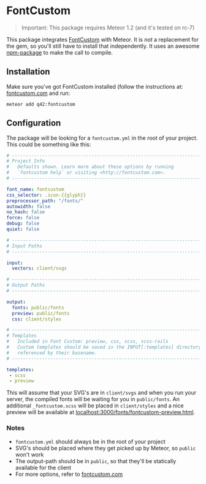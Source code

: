# FontCustom

> Important: This package requires Meteor 1.2 (and it's tested on rc-7)

This package integrates [FontCustom](http://fontcustom.com) with Meteor. It is *not* a replacement for the gem, so you'll still have to install that independently. It uses an awesome [npm-package](https://www.npmjs.com/package/fontcustom) to make the call to compile.

## Installation
Make sure you've got FontCustom installed (follow the instructions at: [fontcustom.com](http://fontcustom.com) and run:

```meteor add q42:fontcustom```

## Configuration
The package will be looking for a `fontcustom.yml` in the root of your project. This could be something like this:

```yml
# --------------------------------------------------------------------------- #
# Project Info
#   Defaults shown. Learn more about these options by running
#   `fontcustom help` or visiting <http://fontcustom.com>.
# --------------------------------------------------------------------------- #

font_name: fontcustom
css_selector: .icon-{{glyph}}
preprocessor_path: "/fonts/"
autowidth: false
no_hash: false
force: false
debug: false
quiet: false

# --------------------------------------------------------------------------- #
# Input Paths
# --------------------------------------------------------------------------- #

input:
  vectors: client/svgs

# --------------------------------------------------------------------------- #
# Output Paths
# --------------------------------------------------------------------------- #

output:
  fonts: public/fonts
  preview: public/fonts
  css: client/styles

# --------------------------------------------------------------------------- #
# Templates
#   Included in Font Custom: preview, css, scss, scss-rails
#   Custom templates should be saved in the INPUT[:templates] directory and
#   referenced by their basename.
# --------------------------------------------------------------------------- #

templates:
 - scss
 - preview

```

This will assume that your SVG's are in `client/svgs` and when you run your server, the compiled fonts will be waiting for you in `public/fonts`. An additional `_fontcustom.scss` will be placed in `client/styles` and a nice preview will be available at [localhost:3000/fonts/fontcustom-preview.html](http://localhost:3000/fonts/fontcustom-preview.html).

### Notes
- `fontcustom.yml` should always be in the root of your project
- SVG's should be placed where they get picked up by Meteor, so `public` won't work
- The output-path should be in `public`, so that they'll be statically available for the client
- For more options, refer to [fontcustom.com](http://fontcustom.com)
